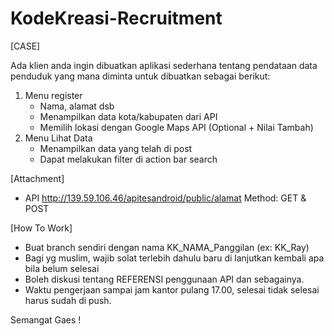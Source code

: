 # KodeKreasi-Recruitment

[CASE]

Ada klien anda ingin dibuatkan aplikasi sederhana tentang pendataan data penduduk yang mana diminta untuk dibuatkan sebagai berikut:

1. Menu register
	- Nama, alamat dsb
	- Menampilkan data kota/kabupaten dari API 
	- Memilih lokasi dengan Google Maps API (Optional + Nilai Tambah)
2. Menu Lihat Data
	- Menampilkan data yang telah di post
	- Dapat melakukan filter di action bar search

[Attachment]
- API
	http://139.59.106.46/apitesandroid/public/alamat 
	Method: GET & POST
	

[How To Work]

- Buat branch sendiri dengan nama KK_NAMA_Panggilan (ex: KK_Ray)
- Bagi yg muslim, wajib solat terlebih dahulu baru di lanjutkan kembali apa bila belum selesai
- Boleh diskusi tentang REFERENSI penggunaan API dan sebagainya.
- Waktu pengerjaan sampai jam kantor pulang 17.00, selesai tidak selesai harus sudah di push.

Semangat Gaes !

